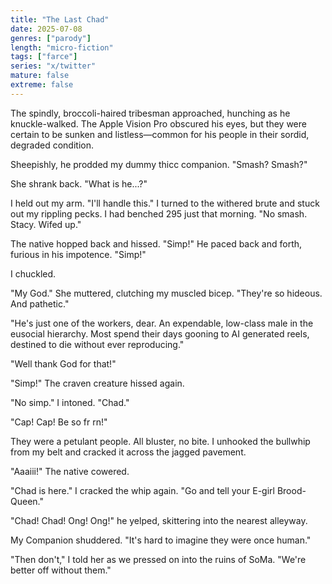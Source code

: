 ```yaml
---
title: "The Last Chad"
date: 2025-07-08
genres: ["parody"]
length: "micro-fiction"
tags: ["farce"]
series: "x/twitter"
mature: false
extreme: false
---
```

The spindly, broccoli-haired tribesman approached, hunching as he knuckle-walked. The Apple Vision Pro obscured his eyes, but they were certain to be sunken and listless—common for his people in their sordid, degraded condition.

Sheepishly, he prodded my dummy thicc companion. "Smash? Smash?"

She shrank back. "What is he...?"

I held out my arm. "I'll handle this." I turned to the withered brute and stuck out my rippling pecks. I had benched 295 just that morning. "No smash. Stacy. Wifed up."

The native hopped back and hissed. "Simp!" He paced back and forth, furious in his impotence. "Simp!"

I chuckled.

"My God." She muttered, clutching my muscled bicep. "They're so hideous. And pathetic."

"He's just one of the workers, dear. An expendable, low-class male in the eusocial hierarchy. Most spend their days gooning to AI generated reels, destined to die without ever reproducing."

"Well thank God for that!"

"Simp!" The craven creature hissed again.

"No simp." I intoned. "Chad."

"Cap! Cap! Be so fr rn!" 

They were a petulant people. All bluster, no bite. I unhooked the bullwhip from my belt and cracked it across the jagged pavement.

"Aaaiii!" The native cowered.

"Chad is here." I cracked the whip again. "Go and tell your E-girl Brood-Queen." 

"Chad! Chad! Ong! Ong!" he yelped, skittering into the nearest alleyway.

My Companion shuddered. "It's hard to imagine they were once human." 

"Then don't," I told her as we pressed on into the ruins of SoMa. "We're better off without them."